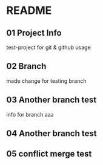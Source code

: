 # README

## 01 Project Info
test-project for git & github usage

## 02 Branch
made change for testing branch

## 03 Another branch test
info for branch aaa

## 04 Another branch test
## 05 conflict merge test
